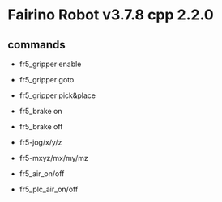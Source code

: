 # Fairino Robot v3.7.8 cpp 2.2.0

## commands

* fr5_gripper enable
* fr5_gripper goto
* fr5_gripper pick&place
* fr5_brake on
* fr5_brake off
* fr5-jog/x/y/z
* fr5-mxyz/mx/my/mz

* fr5_air_on/off
* fr5_plc_air_on/off

